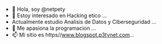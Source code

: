 - 👋 Hola, soy @netpety
- 👀 Estoy interesado en Hacking etico ...
-    Actualmente estudio Analisis de Datos y Ciberseguridad ...
- 💞️ Me apasiona la programacion ...
- 📫 Mi sitio es https//www.blogspot.p3tynet.com...
  
  

<!---
netpety/netpety is a ✨ special ✨ repository because its `README.md` (this file) appears on your GitHub profile.
You can click the Preview link to take a look at your changes.
--->
